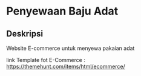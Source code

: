 # Penyewaan Baju Adat

## Deskripsi
Website E-commerce untuk menyewa pakaian adat

link Template fot E-Commerce : https://themehunt.com/items/html/ecommerce/

